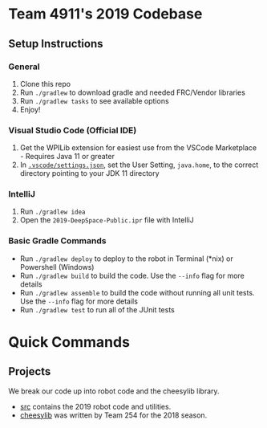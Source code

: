 Team 4911's 2019 Codebase
===

## Setup Instructions

### General
1. Clone this repo
1. Run `./gradlew` to download gradle and needed FRC/Vendor libraries
1. Run `./gradlew tasks` to see available options
1. Enjoy!

### Visual Studio Code (Official IDE)
1. Get the WPILib extension for easiest use from the VSCode Marketplace - Requires Java 11 or greater
1. In [`.vscode/settings.json`](.vscode/settings.json), set the User Setting, `java.home`, to the correct directory pointing to your JDK 11 directory

### IntelliJ
1. Run `./gradlew idea`
1. Open the `2019-DeepSpace-Public.ipr` file with IntelliJ

### Basic Gradle Commands
* Run `./gradlew deploy` to deploy to the robot in Terminal (*nix) or Powershell (Windows)
* Run `./gradlew build` to build the code.  Use the `--info` flag for more details
* Run `./gradlew assemble` to build the code without running all unit tests.  Use the `--info` flag for more details
* Run `./gradlew test` to run all of the JUnit tests
# Quick Commands

## Projects
We break our code up into robot code and the cheesylib library. 

* [src](src) contains the 2019 robot code and utilities.
* [cheesylib](cheesylib) was written by Team 254 for the 2018 season.
